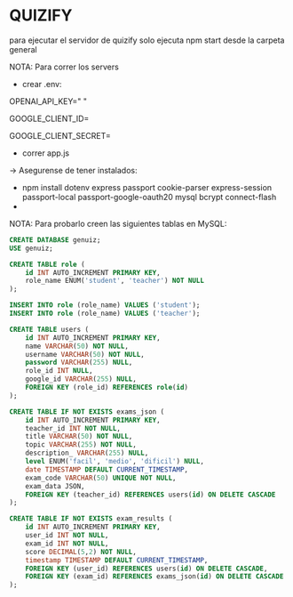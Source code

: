 # QUIZIFY

para ejecutar el servidor de quizify solo ejecuta npm start desde la carpeta general

NOTA: Para correr los servers
- crear .env:
  
 OPENAI_API_KEY=" "

 GOOGLE_CLIENT_ID= 
 
 GOOGLE_CLIENT_SECRET=


- correr app.js

-> Asegurense de tener instalados:

  -  npm install dotenv express passport cookie-parser express-session passport-local passport-google-oauth20 mysql bcrypt connect-flash
  -  

NOTA: Para probarlo creen las siguientes tablas en MySQL:

```sql
CREATE DATABASE genuiz;
USE genuiz;

CREATE TABLE role (
    id INT AUTO_INCREMENT PRIMARY KEY,
    role_name ENUM('student', 'teacher') NOT NULL
);

INSERT INTO role (role_name) VALUES ('student');
INSERT INTO role (role_name) VALUES ('teacher');

CREATE TABLE users (
    id INT AUTO_INCREMENT PRIMARY KEY,
    name VARCHAR(50) NOT NULL,
    username VARCHAR(50) NOT NULL,
    password VARCHAR(255) NULL,
    role_id INT NULL,
    google_id VARCHAR(255) NULL,
    FOREIGN KEY (role_id) REFERENCES role(id)
);

CREATE TABLE IF NOT EXISTS exams_json (
    id INT AUTO_INCREMENT PRIMARY KEY,
    teacher_id INT NOT NULL,
    title VARCHAR(50) NOT NULL,
    topic VARCHAR(255) NOT NULL,
    description_ VARCHAR(255) NULL,
    level ENUM('facil', 'medio', 'dificil') NULL,
    date TIMESTAMP DEFAULT CURRENT_TIMESTAMP,
    exam_code VARCHAR(50) UNIQUE NOT NULL,
    exam_data JSON,
    FOREIGN KEY (teacher_id) REFERENCES users(id) ON DELETE CASCADE
);

CREATE TABLE IF NOT EXISTS exam_results (
    id INT AUTO_INCREMENT PRIMARY KEY,
    user_id INT NOT NULL,
    exam_id INT NOT NULL,
    score DECIMAL(5,2) NOT NULL,
    timestamp TIMESTAMP DEFAULT CURRENT_TIMESTAMP,
    FOREIGN KEY (user_id) REFERENCES users(id) ON DELETE CASCADE,
    FOREIGN KEY (exam_id) REFERENCES exams_json(id) ON DELETE CASCADE
);


  
